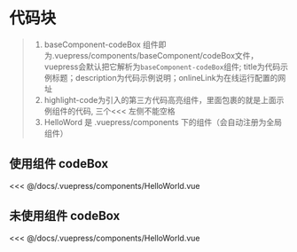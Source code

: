 # 代码块

> 1. baseComponent-codeBox 组件即为.vuepress/components/baseComponent/codeBox文件，vuepress会默认把它解析为`baseComponent-codeBox`组件;  title为代码示例标题；description为代码示例说明；onlineLink为在线运行配置的网址
> 2. highlight-code为引入的第三方代码高亮组件，里面包裹的就是上面示例组件的代码, 三个<<< 左侧不能空格
> 3. HelloWord 是 .vuepress/components 下的组件（会自动注册为全局组件）
>
>


##  使用组件 codeBox
<baseComponent-codeBox
  title="按钮类型"
  description="按钮类型通过设置type为primary、success、info、warning、danger、text创建不同样式的按钮，不设置为默认样式。"
  onlineLink="">
  <HelloWorld></HelloWorld>
  <!-- 这里直接设置 引入的展示代码 ；注意引入代码一定不能缩进！！！否则不能生效！-->
  <highlight-code slot="codeText" lang="vue">
<<< @/docs/.vuepress/components/HelloWorld.vue
  </highlight-code>
</baseComponent-codeBox>


## 未使用组件 codeBox
<HelloWorld></HelloWorld>
<<< @/docs/.vuepress/components/HelloWorld.vue